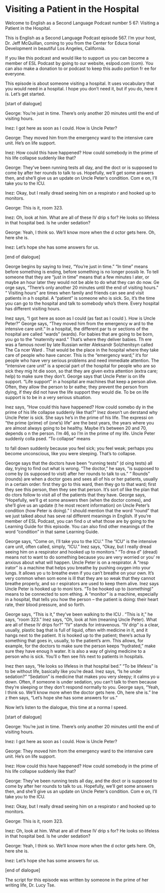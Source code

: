 # Visiting a Patient in the Hospital

Welcome to English as a Second Language Podcast number 5 67: Visiting a Patient in the Hospital.

This is English as a Second Language Podcast episode 567.  I’m your host, Dr. Jeff McQuillan, coming to you from the Center for Educa tional Development in beautiful Los Angeles, California.

If you like this podcast and would like to support us you can  become a member of ESL Podcast by going to our website, eslpod.com (com).   You can also make a donation to or podcast to keep this audio portion fr ee for everyone.

This episode is about someone visiting a hospital.  It uses vocabulary that you would need in a hospital.  I hope you don’t need it, but if you do, here it is.  Let’s get started.

[start of dialogue]

George:  You’re just in time.  There’s only another 20  minutes until the end of visiting hours.

Inez:  I got here as soon as I could.  How is Uncle Peter?

George:  They moved him from the emergency ward to the intensive care unit. He’s on life support.

Inez:  How could this have happened?  How could somebody in the prime of his life collapse suddenly like that?

George:  They’ve been running tests all day, and the doct or is supposed to come by after her rounds to talk to us.  Hopefully, we’ll get  some answers then, and she’ll give us an update on Uncle Peter’s condition.  Com e on, I’ll take you to the ICU.

Inez:  Okay, but I really dread seeing him on a respirato r and hooked up to monitors.

George:  This is it, room 323.

 Inez:  Oh, look at him.  What are all of these IV drip s for?  He looks so lifeless in that hospital bed.  Is he under sedation?

George:  Yeah, I think so.  We’ll know more when the d octor gets here.  Oh, here she is.

Inez:  Let’s hope she has some answers for us.

[end of dialogue]

George begins by saying to Inez, “You’re just in time.”  “In time” means before something is ending, before something is no longer possib le.  To tell someone that they are “just in time” means that a few minutes l ater, or maybe an hour later they would not be able to do what they can do now.  Ge orge says, “There’s only another 20 minutes until the end of visiting hours.”  “ Visiting hours” are times when family and friends can see and visit patients in a h ospital.  A “patient” is someone who is sick.  So, it’s the time you can go to the hospital and talk to somebody who’s there.  Every hospital has different visiting  hours.

Inez says, “I got here as soon as I could (as fast as I could ).  How is Uncle Peter?”  George says, “They moved him from the emergency w ard to the intensive care unit.”  In a hospital, the different par ts or sections of the hospital are called “wards” (wards).  For babies that are going  to be born, you go to the “maternity ward.”  That’s where they deliver babies.  Th ere was a famous novel by late Russian writer Aleksandr Solzhenitsyn called The Ca ncer Ward .  That would be the place in the hospital where they take care  of people who have cancer.  This is the “emergency ward,” it’s for people who  have very serious problems and need immediate attention.  The “intensive  care unit” is a special part of the hospital for people who are so sick they mig ht die soon, so that they are given extra attention (extra care; help) to make sure  they don’t.  George says that Uncle Peter is on life support.  “Life support” in a hospital are machines that keep a person alive.  Often, they allow the person to br eathe; they prevent the person from dying, if they did not have the life support  they would die.  To be on life support is to be in a very serious situation.

Inez says, “How could this have happened?  How could somebo dy in the prime of his life collapse suddenly like that?”  Inez doesn’t un derstand why Uncle Peter is sick.  She says he’s in the prime of his life.  The expressi on “the prime (prime) of (one’s) life” are the best years, the years where you  are almost always going to be healthy.  Maybe it’s between 20 and 70, depends o n the person.  I’m 46, so I’m in the prime of my life.  Uncle Peter suddenly colla psed.  “To collapse” means

 to fall down suddenly because you feel sick; you feel weak; perhaps you become unconscious, like you were sleeping.  That’s to collapse.

George says that the doctors have been “running tests” (d oing tests) all day, trying to find out what is wrong.  “The doctor,” he says,  “is supposed to come by (is supposed to visit) after her rounds to talk to us.”  “ Rounds” (rounds) are when a doctor goes and sees all of his or her patients, usually in a certain order: first they go to this ward, then they go to that ward; first they see this person, then they see that person.  It’s sort of like the plan that do ctors follow to visit all of the patients that they have.  George says, “Hopefully, we’ll g et some answers then (when the doctor comes), and she’ll give us an update (t he most recent information) on Uncle Peter’s condition (how Peter is doing).”  I should mention that the word “round” that we just talked about has seve ral different meanings in English.  If you’re member of ESL Podcast, you can find o ut what those are by going to the Learning Guide for this episode.  You can  also find other meanings of the word “condition” in that same Learning Guide.

George says, “Come on, I’ll take you to the ICU.”  The “ICU” is the intensive care unit, often called, simply, “ICU.”  Inez says, “Okay, but I  really dread seeing him on a respirator and hooked up to monitors.”  “To drea d” (dread) means not to want to do something because you are very worried or you’ re anxious about what will happen.  Uncle Peter is on a respirator.  A “resp irator” is a machine that helps you breathe by pushing oxygen into your lungs.  It allows yo u to breathe even if you can’t breathe on your own.  It’s very common when som eone is ill that they are so weak that they cannot breathe properly, and so r espirators are used to keep them alive.  Inez says Uncle Peter is hooked up to moni tors.  “To be hooked up to (something)” means to be connected to som ething.  A “monitor” is a machine, especially in a hospital, that tells you how the  person – the patient is doing: their heart rate, their blood pressure, and so  forth.

George says, “This is it,” they’ve been walking to the ICU .  “This is it,” he says, “room 323.”  Inez says, “Oh, look at him (meaning Uncle Peter).  What are all of these IV drips for?”  “IV” stands for intravenous.  “IV drip” is a clear, usually, plastic bag that is full of liquid, often with medicine  in it, and it hangs next to the patient.  It is hooked up to the patient; there’s actua lly something that goes in, usually, to the patient’s arm.  This allows, for example,  for the doctors to make sure the person keeps “hydrated,” make sure they have enoug h water.  It is also a way of giving medicine to a person who is sick.  You’ll o ften see IVs next to patients in hospitals.

 Inez then says, “He looks so lifeless in that hospital bed.”   “To be lifeless” is to be without life, basically like you’re dead.  Inez says, “Is he  under sedation?” “Sedation” is medicine that makes you very sleepy; it calms yo u down.  Often, if someone is under sedation, you can’t talk to them because they’re sleeping or they don’t respond normally to you.  George says, “Yeah, I think so.  We’ll know more when the doctor gets here.  Oh, here she is.”  Ine z then says, “Let’s hope she has some answers for us.”

Now let’s listen to the dialogue, this time at a norma l speed.

[start of dialogue]

George:  You’re just in time.  There’s only another 20  minutes until the end of visiting hours.

Inez:  I got here as soon as I could.  How is Uncle Peter?

George:  They moved him from the emergency ward to the intensive care unit. He’s on life support.

Inez:  How could this have happened?  How could somebody in the prime of his life collapse suddenly like that?

George:  They’ve been running tests all day, and the doct or is supposed to come by after her rounds to talk to us.  Hopefully, we’ll get  some answers then, and she’ll give us an update on Uncle Peter’s condition.  Com e on, I’ll take you to the ICU.

Inez:  Okay, but I really dread seeing him on a respirato r and hooked up to monitors.

George:  This is it, room 323.

Inez:  Oh, look at him.  What are all of these IV drip s for?  He looks so lifeless in that hospital bed.  Is he under sedation?

George:  Yeah, I think so.  We’ll know more when the d octor gets here.  Oh, here she is.

Inez:  Let’s hope she has some answers for us.

 [end of dialogue]

The script for this episode was written by someone in the prime of her writing life, Dr. Lucy Tse.





